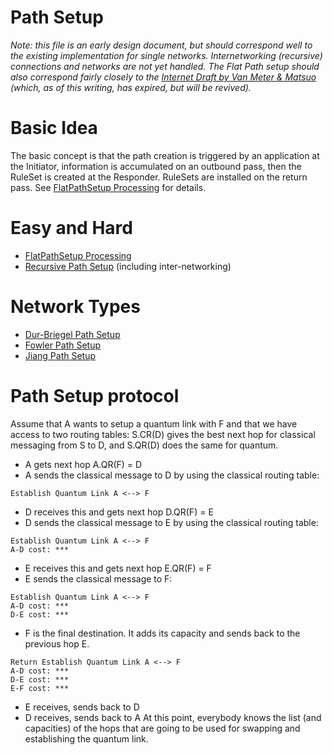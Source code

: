 # Path Setup #

*Note: this file is an early design document, but should correspond well
to the existing implementation for single networks.  Internetworking
(recursive) connections and networks are not yet handled.  The Flat
Path setup should also correspond fairly closely to the [Internet Draft
by Van Meter &
Matsuo](https://tools.ietf.org/html/draft-van-meter-qirg-quantum-connection-setup-01)
(which, as of this writing, has expired, but will be revived).*

# Basic Idea #

The basic concept is that the path creation is triggered by an
application at the Initiator, information is accumulated on an
outbound pass, then the RuleSet is created at the Responder.  RuleSets
are installed on the return pass.  See
[FlatPathSetup Processing](FlatPathSetup%20Processing.md) for details.

# Easy and Hard #

- [FlatPathSetup Processing](FlatPathSetup%20Processing.md)
- [Recursive Path Setup](Recursive%20Path%20Setup.md) (including inter-networking)

# Network Types #

- [Dur-Briegel Path Setup](Dur-Briegel%20Path%20Setup.md)
- [Fowler Path Setup](Fowler%20Path%20Setup.md)
- [Jiang Path Setup](Jiang%20Path%20Setup.md)

# Path Setup protocol #

Assume that A wants to setup a quantum link with F and that we have access to two routing tables: S.CR(D) gives the best next hop for classical messaging from S to D, and S.QR(D) does the same for quantum.

- A gets next hop A.QR(F) = D
- A sends the classical message to D by using the classical routing table:
```
Establish Quantum Link A <--> F
```
- D receives this and gets next hop D.QR(F) = E
- D sends the classical message to E by using the classical routing table:
```
Establish Quantum Link A <--> F
A-D cost: ***
```
- E receives this and gets next hop E.QR(F) = F
- E sends the classical message to F:
```
Establish Quantum Link A <--> F
A-D cost: ***
D-E cost: ***
```
- F is the final destination. It adds its capacity and sends back to the previous hop E.
```
Return Establish Quantum Link A <--> F
A-D cost: ***
D-E cost: ***
E-F cost: ***
```
- E receives, sends back to D
- D receives, sends back to A
At this point, everybody knows the list (and capacities) of the hops that are going to be used for swapping and establishing the quantum link.